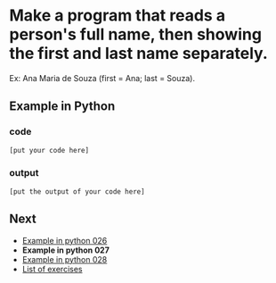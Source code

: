 # Make a program that reads a person's full name, then showing the first and last name separately.

Ex: Ana Maria de Souza (first = Ana; last = Souza).

## Example in Python

### code

``` python
[put your code here]
```

### output

```
[put the output of your code here]
```

## Next

- [Example in python 026](../../026/python)
- **Example in python 027**
- [Example in python 028](../../028/python)
- [List of exercises](../..)
